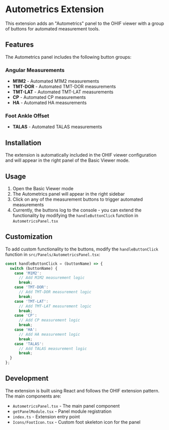 # Autometrics Extension

This extension adds an "Autometrics" panel to the OHIF viewer with a group of buttons for automated measurement tools.

## Features

The Autometrics panel includes the following button groups:

### Angular Measurements
- **M1M2** - Automated M1M2 measurements
- **TMT-DOR** - Automated TMT-DOR measurements
- **TMT-LAT** - Automated TMT-LAT measurements
- **CP** - Automated CP measurements
- **HA** - Automated HA measurements

### Foot Ankle Offset
- **TALAS** - Automated TALAS measurements

## Installation

The extension is automatically included in the OHIF viewer configuration and will appear in the right panel of the Basic Viewer mode.

## Usage

1. Open the Basic Viewer mode
2. The Autometrics panel will appear in the right sidebar
3. Click on any of the measurement buttons to trigger automated measurements
4. Currently, the buttons log to the console - you can extend the functionality by modifying the `handleButtonClick` function in `AutometricsPanel.tsx`

## Customization

To add custom functionality to the buttons, modify the `handleButtonClick` function in `src/Panels/AutometricsPanel.tsx`:

```typescript
const handleButtonClick = (buttonName) => {
  switch (buttonName) {
    case 'M1M2':
      // Add M1M2 measurement logic
      break;
    case 'TMT-DOR':
      // Add TMT-DOR measurement logic
      break;
    case 'TMT-LAT':
      // Add TMT-LAT measurement logic
      break;
    case 'CP':
      // Add CP measurement logic
      break;
    case 'HA':
      // Add HA measurement logic
      break;
    case 'TALAS':
      // Add TALAS measurement logic
      break;
  }
};
```

## Development

The extension is built using React and follows the OHIF extension pattern. The main components are:

- `AutometricsPanel.tsx` - The main panel component
- `getPanelModule.tsx` - Panel module registration
- `index.ts` - Extension entry point
- `Icons/FootIcon.tsx` - Custom foot skeleton icon for the panel
